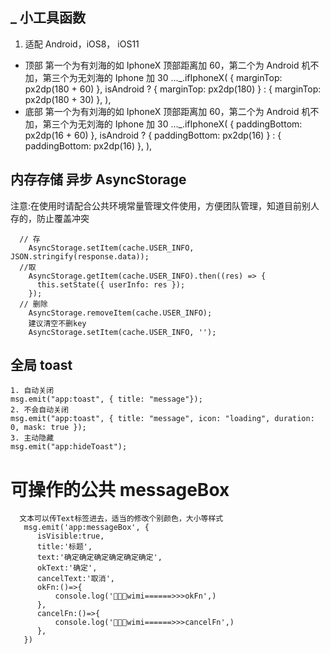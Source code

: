 <!--
 * @Author: wangtao
 * @Date: 2021-11-27 09:43:24
 * @LastEditors: 汪滔
 * @LastEditTime: 2022-06-02 18:12:52
 * @Description: 项目内部公用组件使用手册
-->

## \_ 小工具函数

1. 适配 Android，iOS8， iOS11

- 顶部
  第一个为有刘海的如 IphoneX 顶部距离加 60，第二个为 Android 机不加，第三个为无刘海的 Iphone 加 30
  ...\_.ifIphoneX(
  { marginTop: px2dp(180 + 60) },
  isAndroid ? { marginTop: px2dp(180) } : { marginTop: px2dp(180 + 30) },
  ),
- 底部
  第一个为有刘海的如 IphoneX 顶部距离加 60，第二个为 Android 机不加，第三个为无刘海的 Iphone 加 30
  ...\_.ifIphoneX(
  { paddingBottom: px2dp(16 + 60) },
  isAndroid ? { paddingBottom: px2dp(16) } : { paddingBottom: px2dp(16) },
  ),

## 内存存储 异步 AsyncStorage

注意:在使用时请配合公共环境常量管理文件使用，方便团队管理，知道目前别人存的，防止覆盖冲突

```
  // 存
    AsyncStorage.setItem(cache.USER_INFO, JSON.stringify(response.data));
  //取
    AsyncStorage.getItem(cache.USER_INFO).then((res) => {
      this.setState({ userInfo: res });
    });
  // 删除
    AsyncStorage.removeItem(cache.USER_INFO);
    建议清空不删key
    AsyncStorage.setItem(cache.USER_INFO, '');
```

## 全局 toast

```
1. 自动关闭
msg.emit("app:toast", { title: "message"});
2. 不会自动关闭
msg.emit("app:toast", { title: "message", icon: "loading", duration: 0, mask: true });
3. 主动隐藏
msg.emit("app:hideToast");
```

# 可操作的公共 messageBox

```
  文本可以传Text标签进去，适当的修改个别颜色，大小等样式
   msg.emit('app:messageBox', {
      isVisible:true,
      title:'标题',
      text:'确定确定确定确定确定确定',
      okText:'确定',
      cancelText:'取消',
      okFn:()=>{
          console.log('🚀🚀🚀wimi======>>>okFn',)
      },
      cancelFn:()=>{
          console.log('🚀🚀🚀wimi======>>>cancelFn',)
      },
   })

```
